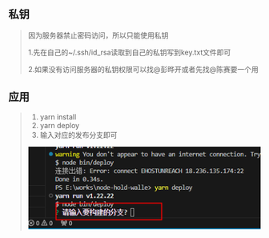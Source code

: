 ## 私钥
> 因为服务器禁止密码访问，所以只能使用私钥
> 
> 1.先在自己的~/.ssh/id_rsa读取到自己的私钥写到key.txt文件即可
> 
> 2.如果没有访问服务器的私钥权限可以找@彭晔开或者先找@陈赛要一个用
## 应用
> 1. yarn install
> 2. yarn deploy
> 3. 输入对应的发布分支即可
>
> ![alt text](./images/image.png)
